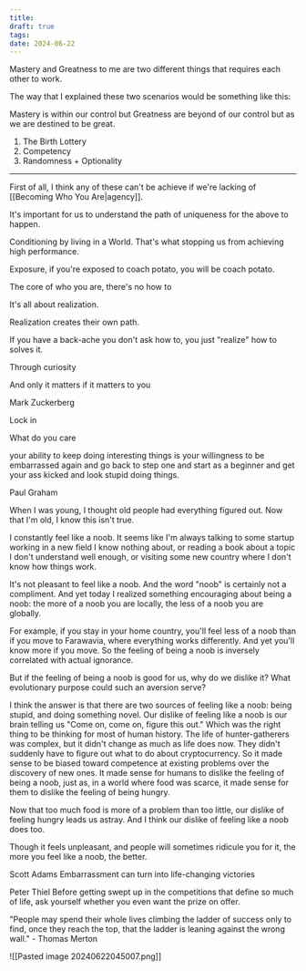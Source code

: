 ```yaml
---
title: 
draft: true
tags: 
date: 2024-06-22
---
```

 Mastery and Greatness to me are two different things that requires each other to work.

The way that I explained these two scenarios would be something like this:

Mastery is within our control but Greatness are beyond of our control but as we are destined to be great. 

1. The Birth Lottery
2. Competency
3. Randomness + Optionality

----

First of all, I think any of these can't be achieve if we're lacking of [[Becoming Who You Are|agency]]. 

It's important for us to understand the path of uniqueness for the above to happen.



Conditioning by living in a World. 
That's what stopping us from achieving high performance. 

Exposure, if you're exposed to coach potato, you will be coach potato.

The core of who you are, there's no how to

It's all about realization. 

Realization creates their own path. 

If you have a back-ache you don't ask how to, you just "realize" how to solves it.

Through curiosity

And only it matters if it matters to you




Mark Zuckerberg

Lock in 

What do you care

your ability to keep doing interesting things is your willingness to be embarrassed again and go back to step one and start as a beginner and get your ass kicked and look stupid doing things.



Paul Graham

When I was young, I thought old people had everything figured out. Now that I'm old, I know this isn't true.  
  
I constantly feel like a noob. It seems like I'm always talking to some startup working in a new field I know nothing about, or reading a book about a topic I don't understand well enough, or visiting some new country where I don't know how things work.  
  
It's not pleasant to feel like a noob. And the word "noob" is certainly not a compliment. And yet today I realized something encouraging about being a noob: the more of a noob you are locally, the less of a noob you are globally.  
  
For example, if you stay in your home country, you'll feel less of a noob than if you move to Farawavia, where everything works differently. And yet you'll know more if you move. So the feeling of being a noob is inversely correlated with actual ignorance.  
  
But if the feeling of being a noob is good for us, why do we dislike it? What evolutionary purpose could such an aversion serve?  
  
I think the answer is that there are two sources of feeling like a noob: being stupid, and doing something novel. Our dislike of feeling like a noob is our brain telling us "Come on, come on, figure this out." Which was the right thing to be thinking for most of human history. The life of hunter-gatherers was complex, but it didn't change as much as life does now. They didn't suddenly have to figure out what to do about cryptocurrency. So it made sense to be biased toward competence at existing problems over the discovery of new ones. It made sense for humans to dislike the feeling of being a noob, just as, in a world where food was scarce, it made sense for them to dislike the feeling of being hungry.  
  
Now that too much food is more of a problem than too little, our dislike of feeling hungry leads us astray. And I think our dislike of feeling like a noob does too.  
  
Though it feels unpleasant, and people will sometimes ridicule you for it, the more you feel like a noob, the better.

Scott Adams
Embarrassment can turn into life-changing victories


Peter Thiel
Before getting swept up in the competitions that define so much of life, ask yourself whether you even want the prize on offer.

"People may spend their whole lives climbing the ladder of success only to find, once they reach the top, that the ladder is leaning against the wrong wall." - Thomas Merton


![[Pasted image 20240622045007.png]]